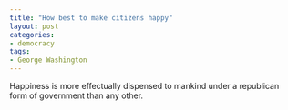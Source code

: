 ```yaml
---
title: "How best to make citizens happy"
layout: post
categories:
- democracy
tags:
- George Washington
---
```


Happiness is more effectually dispensed to mankind under a republican form of government than any other.
